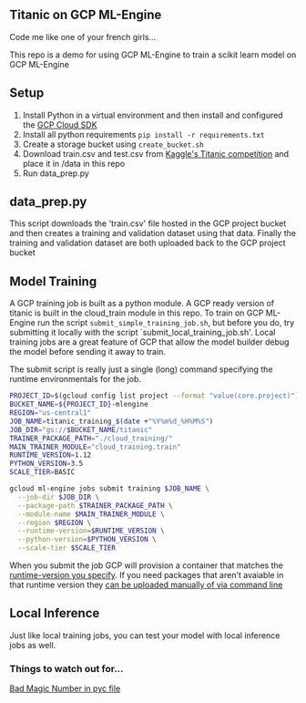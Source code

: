 ## Titanic on GCP ML-Engine

Code me like one of your french girls...

This repo is a demo for using GCP ML-Engine to train a scikit learn model on GCP ML-Engine

## Setup
1. Install Python in a virtual environment and then install and configured the [GCP Cloud SDK](https://cloud.google.com/sdk/)
2. Install all python requirements `pip install -r requirements.txt`
3. Create a storage bucket using `create_bucket.sh`
4. Download train.csv and test.csv from [Kaggle's Titanic competition](https://www.kaggle.com/c/titanic) and place it in /data in this repo
5. Run data_prep.py

## data_prep.py
This script downloads the 'train.csv' file hosted in the GCP project bucket and then creates a training and validation dataset using that data. Finally the training and validation dataset are both uploaded back to the GCP project bucket

## Model Training
A GCP training job is built as a python module. A GCP ready version of titanic is built in the cloud_train module in this repo.
To train on GCP ML-Engine run the script `submit_simple_training_job.sh`, but before you do, try submitting it locally with the script `submit_local_training_job.sh'.  Local training jobs are a great feature of GCP that allow the model builder debug the model before sending it away to train.

The submit script is really just a single (long) command specifying the runtime environmentals for the job.
```bash
PROJECT_ID=$(gcloud config list project --format "value(core.project)")
BUCKET_NAME=${PROJECT_ID}-mlengine
REGION="us-central1"
JOB_NAME=titanic_training_$(date +"%Y%m%d_%H%M%S")
JOB_DIR="gs://$BUCKET_NAME/titanic"
TRAINER_PACKAGE_PATH="./cloud_training/"
MAIN_TRAINER_MODULE="cloud_training.train"
RUNTIME_VERSION=1.12
PYTHON_VERSION=3.5
SCALE_TIER=BASIC

gcloud ml-engine jobs submit training $JOB_NAME \
  --job-dir $JOB_DIR \
  --package-path $TRAINER_PACKAGE_PATH \
  --module-name $MAIN_TRAINER_MODULE \
  --region $REGION \
  --runtime-version=$RUNTIME_VERSION \
  --python-version=$PYTHON_VERSION \
  --scale-tier $SCALE_TIER
```
When you submit the job GCP will provision a container that matches the [runtime-version you specify](https://cloud.google.com/ml-engine/docs/scikit/runtime-version-list).  If you need packages that aren't avaiable in that runtime version they [can be uploaded manually of via command line](https://cloud.google.com/ml-engine/docs/scikit/versioning)

## Local Inference
Just like local training jobs, you can test your model with local inference jobs as well.

### Things to watch out for...
[Bad Magic Number in pyc file](https://stackoverflow.com/questions/48824381/gcloud-ml-engine-local-predict-runtimeerror-bad-magic-number-in-pyc-file)

